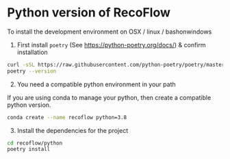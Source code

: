 # Python version of RecoFlow

To install the development environment on OSX / linux / bashonwindows

1. First install `poetry` (See https://python-poetry.org/docs/) & confirm installation

```sh
curl -sSL https://raw.githubusercontent.com/python-poetry/poetry/master/get-poetry.py | python
poetry --version
```

2. You need a compatible python environment in your path

If you are using conda to manage your python, then create a compatible python version.

```sh
conda create --name recoflow python=3.8
```

3. Install the dependencies for the project

```sh
cd recoflow/python
poetry install
```
